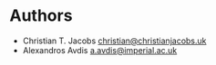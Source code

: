 # Authors

* Christian T. Jacobs <christian@christianjacobs.uk>
* Alexandros Avdis <a.avdis@imperial.ac.uk>
